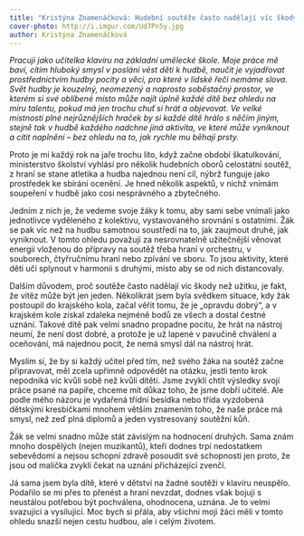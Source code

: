 ```yaml
---
title: "Kristýna Znamenáčková: Hudební soutěže často nadělají víc škody než užitku"
cover-photo: http://i.imgur.com/Ud7Pn5y.jpg
author: Kristýna Znamenáčková
---
```


*Pracuji jako učitelka klavíru na základní umělecké škole. Moje práce mě baví, cítím hluboký smysl v poslání vést děti k hudbě, naučit je vyjadřovat prostřednictvím hudby pocity a věci, pro které v lidské řeči nemáme slova. Svět hudby je kouzelný, neomezený a naprosto soběstačný prostor, ve kterém si své oblíbené místo může najít úplně každé dítě bez ohledu na míru talentu, pokud má jen trochu chuť si hrát a objevovat. Ve velké místnosti plné nejrůznějších hraček by si každé dítě hrálo s něčím jiným, stejně tak v hudbě každého nadchne jiná aktivita, ve které může vyniknout a cítit naplnění – bez ohledu na to, jak rychle mu běhají prsty.*

Proto je mi každý rok na jaře trochu líto, když začne období škatulkování, ministerstvo školství vyhlásí pro několik hudebních oborů celostátní soutěž, z hraní se stane atletika a hudba najednou není cíl, nýbrž funguje jako prostředek ke sbírání ocenění. Je hned několik aspektů, v nichž vnímám soupeření v hudbě jako cosi nesprávného a zbytečného.

Jedním z nich je, že vedeme svoje žáky k tomu, aby sami sebe vnímali jako jednotlivce vyděleného z kolektivu, vystavovaného srovnání s ostatními. Žák se pak víc než na hudbu samotnou soustředí na to, jak zaujmout druhé, jak vyniknout. V tomto ohledu považuji za nesrovnatelně užitečnější věnovat energii vloženou do přípravy na soutěž třeba hraní v orchestru, v souborech, čtyřručnímu hraní nebo zpívání ve sboru. To jsou aktivity, které děti učí splynout v harmonii s druhými, místo aby se od nich distancovaly.

Dalším důvodem, proč soutěže často nadělají víc škody než užitku, je fakt, že vítěz může být jen jeden. Několikrát jsem byla svědkem situace, kdy žák postoupil do krajského kola, začal věřit tomu, že je „opravdu dobrý“, a v krajském kole získal zdaleka nejméně bodů ze všech a dostal čestné uznání. Takové dítě pak velmi snadno propadne pocitu, že hrát na nástroj neumí, že není dost dobré, a protože je už lapené v pavučině chválení a oceňování, má najednou pocit, že nemá smysl dál na nástroj hrát.

Myslím si, že by si každý učitel před tím, než svého žáka na soutěž začne připravovat, měl zcela upřímně odpovědět na otázku, jestli tento krok nepodniká víc kvůli sobě než kvůli dítěti. Jsme zvyklí chtít výsledky svojí práce psané na papíře, chceme mít důkaz toho, že jsme dobří učitelé. Ale podle mého názoru je vydařená třídní besídka nebo třída vyzdobená dětskými kresbičkami mnohem větším znamením toho, že naše práce má smysl, než zeď plná diplomů a jeden vystresovaný soutěžní kůň.

Žák se velmi snadno může stát závislým na hodnocení druhých. Sama znám mnoho dospělých (nejen muzikantů), kteří dodnes trpí nedostatkem sebevědomí a nejsou schopní zdravě posoudit své schopnosti jen proto, že jsou od malička zvyklí čekat na uznání přicházející zvenčí.

Já sama jsem byla dítě, které v dětství na žadné soutěži v klavíru neuspělo. Podařilo se mi přes to přenést a hraní nevzdat, dodnes však bojuji s neustálou potřebou být pochválena, ohodnocena, uznána. Je to velmi svazující a vysilující. Moc bych si přála, aby všichni moji žáci měli v tomto ohledu snazší nejen cestu hudbou, ale i celým životem.
